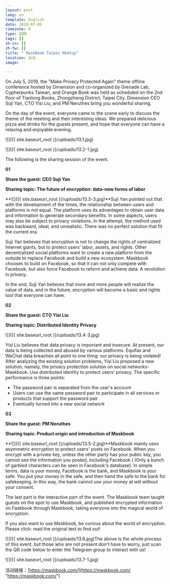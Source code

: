 ```yaml
---
layout: post
lang: en
template: English
date: 2019-07-05
timezone: 8
type: 回顾
tags: []
zh-cn: []
zh-tw: []
title: " MaskBook Taipei Meetup"
location: 台北
image: ''

---
```

On July 5, 2019, the "Make Privacy Protected Again" theme offline conference hosted by Dimension and co-organized by Grenade Lab, Cypherpunks Taiwan, and Orange Book was held as scheduled on the 2nd floor of Tianlong Books, Zhongzheng District, Taipei City. Dimension CEO Suji Yan, CTO Yisi Liu, and PM Neruthes bring you wonderful sharing.

On the day of the event, everyone came to the scene early to discuss the theme of the meeting and their interesting ideas. We prepared delicious pizza and drinks for the guests present, and hope that everyone can have a relaxing and enjoyable evening.

![]({{ site.baseurl_root }}/uploads/13.1.jpg)

![]({{ site.baseurl_root }}/uploads/13.2-1.jpg)

The following is the sharing session of the event.

**01**

**Share the guest: CEO Suji Yan**

**Sharing topic: The future of encryption: data-new forms of labor**

**![]({{ site.baseurl_root }}/uploads/13.3-3.jpg)**Suji Yan pointed out that with the development of the times, the relationship between users and platforms is not equal. The platform uses its advantages to obtain user data and information to generate secondary benefits. In some aspects, users may also be subject to privacy violations. In the attempt, the method used was backward, ideal, and unrealistic. There was no perfect solution that fit the current era.

Suji Yan believes that encryption is not to change the rights of centralized Internet giants, but to protect users' labor, assets, and rights. Other decentralized social platforms want to create a new platform from the outside to replace Facebook and build a new ecosystem. Maskbook chooses to build on Facebook, so that it can not only compete with Facebook, but also force Facebook to reform and achieve data. A revolution in privacy.

In the end, Suji Yan believes that more and more people will realize the value of data, and in the future, encryption will become a basic and rights tool that everyone can have.

**02**

**Share the guest: CTO Yisi Liu**

**Sharing topic: Distributed Identity Privacy**

![]({{ site.baseurl_root }}/uploads/13.4-3.jpg)

Yisi Liu believes that data privacy is important and insecure. At present, our data is being collected and abused by various platforms. Equifax and WeChat data breaches all point to one thing: our privacy is being violated! After analyzing the existing solution problems, Yisi Liu proposed a new solution, namely, the privacy protection solution on social networks-Maskbook. Use distributed identity to protect users' privacy. The specific performance is three points:

* The password pair is separated from the user's account
* Users can use the same password pair to participate in all services or products that support the password pair
* Eventually turned into a new social network

**03**

**Share the guest: PM Neruthes**

**Sharing topic: Product origin and introduction of Maskbook**

**![]({{ site.baseurl_root }}/uploads/13.5-2.jpg)**Maskbook mainly uses asymmetric encryption to protect users' posts on Facebook. When you encrypt with a private key, unless the other party has your public key, you cannot see the information you posted, including Facebook ( (Only a bunch of garbled characters can be seen in Facebook's database). In simple terms, data is your money, Facebook is the bank, and Maskbook is your safe. You put your money in the safe, and then hand the safe to the bank for safekeeping. In this way, the bank cannot use your money at will without your consent.

The last part is the interactive part of the event. The Maskbook team taught guests on the spot to use Maskbook, and published encrypted information on Faskbook through Maskbook, taking everyone into the magical world of encryption.

If you also want to use Maskbook, be curious about the world of encryption. Please click: read the original text to find out!

![]({{ site.baseurl_root }}/uploads/13.6.jpg)The above is the whole process of this event, but those who are not present don't have to worry, just scan the QR code below to enter the Telegram group to interact with us!

![]({{ site.baseurl_root }}/uploads/13.7-1.jpg)

活动链接：[https://maskbook.com/](https://maskbook.com/ "https://maskbook.com/")